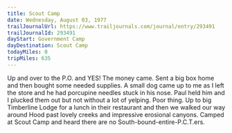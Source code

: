 ```yaml
---
title: Scout Camp
date: Wednesday, August 03, 1977
trailJournalUrl: https://www.trailjournals.com/journal/entry/293491
trailJournalId: 293491
dayStart: Government Camp
dayDestination: Scout Camp
todayMiles: 0
tripMiles: 635
---
```

Up and over to the P.O. and YES! The money came. Sent a big box home and then bought some needed supplies. A small dog came up to me as I left the store and he had porcupine needles stuck in his nose. Paul held him and I plucked them out but not without a lot of yelping. Poor thing. Up to big Timberline Lodge for a lunch in their restaurant and then we walked our way around Hood past lovely creeks and impressive erosional canyons. Camped at Scout Camp and heard there are no South-bound-entire-P.C.T.ers.
